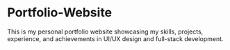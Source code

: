 # Portfolio-Website
This is my personal portfolio website showcasing my skills, projects, experience, and achievements in UI/UX design and full-stack development.
